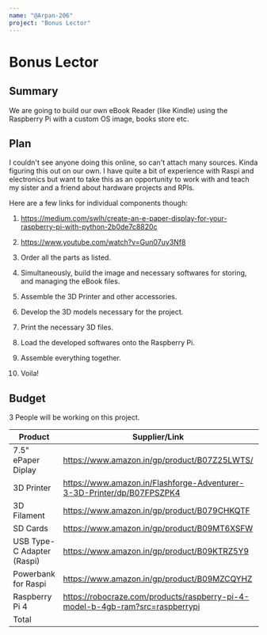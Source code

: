 ```yaml
---
name: "@Arpan-206"
project: "Bonus Lector"
---
```


# Bonus Lector

## Summary

We are going to build our own eBook Reader (like Kindle) using the Raspberry Pi with a custom OS image, books store etc.

## Plan

I couldn't see anyone doing this online, so can't attach many sources. Kinda figuring this out on our own.
I have quite a bit of experience with Raspi and electronics but want to take this as an opportunity to work with and teach my sister and a friend about hardware projects and RPIs.

Here are a few links for individual components though:
1. https://medium.com/swlh/create-an-e-paper-display-for-your-raspberry-pi-with-python-2b0de7c8820c
2. https://www.youtube.com/watch?v=Gun07uy3Nf8

1. Order all the parts as listed.
2. Simultaneously, build the image and necessary softwares for storing, and managing the eBook files.
3. Assemble the 3D Printer and other accessories.
4. Develop the 3D models necessary for the project.
5. Print the necessary 3D files.
6. Load the developed softwares onto the Raspberry Pi.
7. Assemble everything together.
8. Voila!

## Budget

3 People will be working on this project.

| Product         | Supplier/Link                         | Cost   |
| --------------- | ------------------------------------- | ------ |
| 7.5" ePaper Diplay   | https://www.amazon.in/gp/product/B07Z25LWTS/ | $245  |
| 3D Printer | https://www.amazon.in/Flashforge-Adventurer-3-3D-Printer/dp/B07FPSZPK4 | $600 |
| 3D Filament | https://www.amazon.in/gp/product/B079CHKQTF | $12 |
| SD Cards | https://www.amazon.in/gp/product/B09MT6XSFW | $8 |
| USB Type-C Adapter (Raspi) | https://www.amazon.in/gp/product/B09KTRZ5Y9 | $14 |
| Powerbank for Raspi | https://www.amazon.in/gp/product/B09MZCQYHZ | $14 |
| Raspberry Pi 4 | https://robocraze.com/products/raspberry-pi-4-model-b-4gb-ram?src=raspberrypi | $75 |
| Total           |                                       | $718 |
